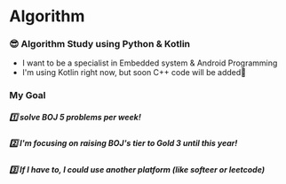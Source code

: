 # Algorithm


### 😎 Algorithm Study using Python & Kotlin

* I want to be a specialist in Embedded system & Android Programming
* I'm using Kotlin right now, but soon C++ code will be added🥰

### My Goal

##### 1️⃣ solve BOJ 5 problems per week!
##### 2️⃣ I'm focusing on raising BOJ's tier to Gold 3 until this year!
##### 3️⃣ If I have to, I could use another platform (like softeer or leetcode)
